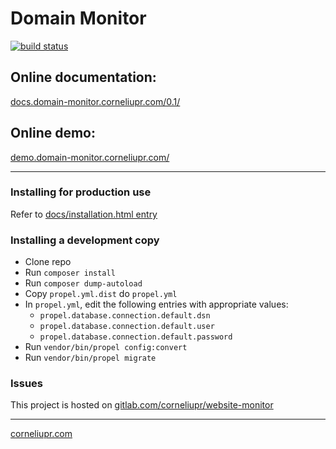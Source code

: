 # Domain Monitor

[![build status](https://gitlab.com/corneliupr/domain-monitor/badges/master/build.svg)](https://gitlab.com/corneliupr/domain-monitor/commits/master)

## Online documentation: 

[docs.domain-monitor.corneliupr.com/0.1/](http://docs.domain-monitor.corneliupr.com/0.1/)

## Online demo:

[demo.domain-monitor.corneliupr.com/](http://demo.domain-monitor.corneliupr.com/)

----

### Installing for production use

Refer to [docs/installation.html entry](https://docs.domain-monitor.corneliupr.com/0.1/installation.html/docs/installation.html)

### Installing a development copy

- Clone repo
- Run `composer install`
- Run `composer dump-autoload`
- Copy `propel.yml.dist` do `propel.yml`
- In `propel.yml`, edit the following entries with appropriate values:
    - `propel.database.connection.default.dsn`
    - `propel.database.connection.default.user`
    - `propel.database.connection.default.password`
- Run `vendor/bin/propel config:convert`
- Run `vendor/bin/propel migrate`

### Issues

This project is hosted on [gitlab.com/corneliupr/website-monitor](https://gitlab.com/corneliupr/website-monitor)

---

[corneliupr.com](https://corneliupr.com)
